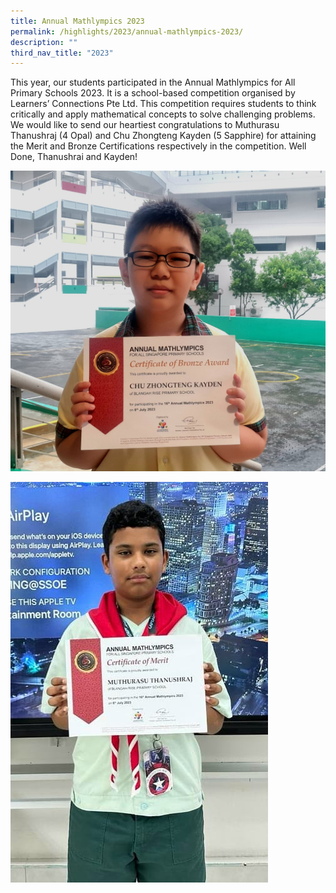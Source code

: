 ```yaml
---
title: Annual Mathlympics 2023
permalink: /highlights/2023/annual-mathlympics-2023/
description: ""
third_nav_title: "2023"
---
```

This year, our students participated in the Annual Mathlympics for All Primary Schools 2023. It is a school-based competition organised by Learners’ Connections Pte Ltd. This competition requires students to think critically and apply mathematical concepts to solve challenging problems. We would like to send our heartiest congratulations to Muthurasu Thanushraj (4 Opal) and Chu Zhongteng Kayden (5 Sapphire) for attaining the Merit and Bronze Certifications respectively in the competition.  Well Done, Thanushrai and Kayden!

![](/images/2023%20Photos/Annual%20Mathlympics%202023/kayden%20chu_annual%20mathlympics.jpeg)

![](/images/2023%20Photos/Annual%20Mathlympics%202023/thanushraj_annual%20mathlympics.jpeg)
